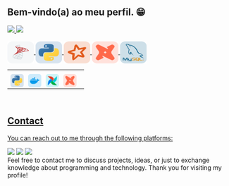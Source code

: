 ## Bem-vindo(a) ao meu perfil. 😁

 <div>
   <a href="https://github.com/MvJr98">
   <img height="180em" src="https://github-readme-stats.vercel.app/api?username=MvJr98&show_icons=true&theme=tokyonight&include_all_commits=true&count_private=true"/>
   <img height="180em" src="https://github-readme-stats.vercel.app/api/top-langs/?username=MvJr98&layout=compact&langs_count=6&theme=tokyonight"/>
</div>
    
<div style="display: inline_block"><br>
  <!-- <img align="center" alt="CSS" height="30" width="40" src="https://raw.githubusercontent.com/devicons/devicon/master/icons/css3/css3-original.svg">
  <img align="center" alt="HTML" height="30" width="40" src="https://raw.githubusercontent.com/devicons/devicon/master/icons/html5/html5-original.svg">
  <img align="center" alt="Js" height="30" width="40" src="https://raw.githubusercontent.com/devicons/devicon/master/icons/javascript/javascript-plain.svg"> -->
  <img align="center" alt="Ts" height="50" width="60" src="https://github.com/MvJr98/fancy-icons/blob/main/sql_server/sql%20server.svg">
  <img align="center" alt="Ts" height="50" width="60" src="https://github.com/MvJr98/fancy-icons/blob/main/python/python.svg">
  <img align="center" alt="Ts" height="50" width="60" src="https://github.com/MvJr98/fancy-icons/blob/main/spark/spark.svg">
  <img align="center" alt="Ts" height="50" width="60" src="https://github.com/MvJr98/fancy-icons/blob/main/dbt/dbt.svg">
  <img align="center" alt="Ts" height="50" width="60" src="https://github.com/MvJr98/fancy-icons/blob/main/mysql/mysql.svg">
 
</div>

<table align="center">
  <th></th>
  <tr>
    <td align="center">
      <a href="https://www.python.org"><img align="left" alt="Python" width="30px" style="padding-right:10px;" src="https://github.com/MvJr98/fancy-icons/blob/main/python/python.svg"/>
      <a href="https://www.docker.com/"><img align="left" alt="Docker" width="30px" style="padding-right:10px;" src="https://github.com/MvJr98/fancy-icons/blob/main/docker/docker.svg"/>  
      <a href="https://airflow.apache.org"><img align="left" alt="Airflow" width="30px" style="padding-right:10px;" src="https://github.com/MvJr98/fancy-icons/blob/main/airflow/airflow.svg"/>
      <a href="https://www.getdbt.com"><img align="left" alt="DBT" width="30px" style="padding-right:10px;" src="https://github.com/MvJr98/fancy-icons/blob/main/dbt/dbt.svg"/>
    </td>
  </tr>
</table>


<br>


 ## Contact
 You can reach out to me through the following platforms:
<div> 
  <a href="" target="_blank"><img src="https://img.shields.io/badge/-Instagram-%23E4405F?style=for-the-badge&logo=instagram&logoColor=white" target="_blank"></a>
  <a href = "mailto:mvjr98@gmail.com"><img src="https://img.shields.io/badge/-Gmail-%23333?style=for-the-badge&logo=gmail&logoColor=white" target="_blank"></a>
  <a href="https://www.linkedin.com/in/mauro-veloso-60a935178/" target="_blank"><img src="https://img.shields.io/badge/-LinkedIn-%230077B5?style=for-the-badge&logo=linkedin&logoColor=white" target="_blank"></a>
</div>
Feel free to contact me to discuss projects, ideas, or just to exchange knowledge about programming and technology. Thank you for visiting my profile!
